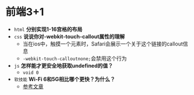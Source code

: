 # 前端3+1
- `html` **分别实现1-16宫格的布局**
- `css` **说说你对-webkit-touch-callout属性的理解**
  - 当在ios中，触摸一个元素时，Safari会展示一个关于这个链接的callout信息
  - `-webkit-touch-calloutnone;`会禁用这个行为
- `js` **怎样能才更安全地获取undefined的值？**
  - `void 0`
- `软技能` **Wi-Fi 6和5G相比哪个更快？为什么？**
  - [参考文章](https://news.mydrivers.com/1/744/744978.htm)

